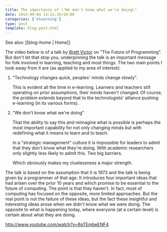 ```yaml
---
title: The importance of \"We don't know what we're doing\"
date: 2013-09-04 13:11:35+10:00
categories: ['elearning']
type: post
template: blog-post.html
---
```


See also: [[blog-home | Home]]

The video below is of a talk by [Brett Victor](http://worrydream.com/#!/cv/bret_victor_resume.pdf) on "The Future of Programming". But don't let that stop you, underpinning the talk is an important message for folk involved in learning, teaching and most things. The two main points I took away from it are (as applied to my area of interest):

1. "Technology changes quick, peoples' minds change slowly".
    
    This is evident all the time in e-learning. Learners and teachers still operating on prior assumptions, their minds haven't changed. Of course, the problem extends beyond that to the technologists' alliance pushing e-learning (in its various forms).
    
2. "We don't know what we're doing"
    
    That the ability to say this and reimagine what is possible is perhaps the most important capability for not only changing minds but with redefining what it means to learn and to teach.
    
    In a "strategic management" culture it is impossible for leaders to admit that they don't know what they're doing. With academic researchers only slightly less likely to admit this. Two big barriers.
    
    Which obviously makes my cluelessness a major strength.
    

The talk is based on the assumption that it is 1973 and the talk is being given by a programmer of that age. It introduces four important ideas that had arisen over the prior 10 years and which promise to be essential to the future of computing. The point is that they haven't. In fact, most of computing has focused on the opposite, more limited approaches. But the real point is not the failure of these ideas, but the fact these insightful and interesting ideas arose when we didn't know what we were doing. The opposite to what is happening today, where everyone (at a certain level) is certain about what they are doing.

http://www.youtube.com/watch?v=8pTEmbeENF4